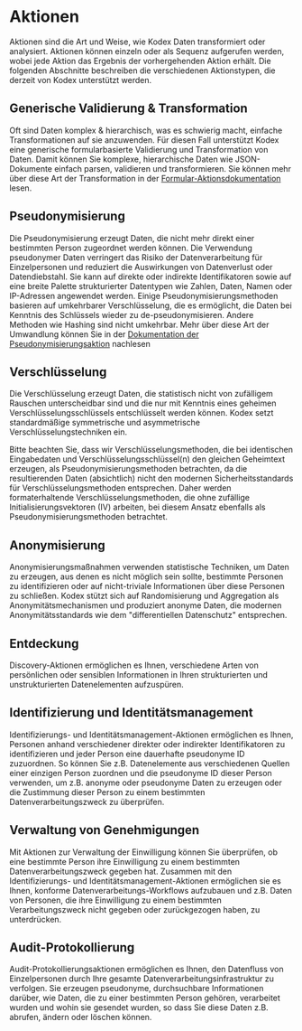 # Aktionen

Aktionen sind die Art und Weise, wie Kodex Daten transformiert oder analysiert. Aktionen können einzeln oder als Sequenz aufgerufen werden, wobei jede Aktion das Ergebnis der vorhergehenden Aktion erhält. Die folgenden Abschnitte beschreiben die verschiedenen Aktionstypen, die derzeit von Kodex unterstützt werden.

## Generische Validierung & Transformation

Oft sind Daten komplex & hierarchisch, was es schwierig macht, einfache Transformationen auf sie anzuwenden. Für diesen Fall unterstützt Kodex eine generische formularbasierte Validierung und Transformation von Daten. Damit können Sie komplexe, hierarchische Daten wie JSON-Dokumente einfach parsen, validieren und transformieren. Sie können mehr über diese Art der Transformation in der [Formular-Aktionsdokumentation]({{'actions.form'|href}}) lesen.

## Pseudonymisierung

Die Pseudonymisierung erzeugt Daten, die nicht mehr direkt einer bestimmten Person zugeordnet werden können. Die Verwendung pseudonymer Daten verringert das Risiko der Datenverarbeitung für Einzelpersonen und reduziert die Auswirkungen von Datenverlust oder Datendiebstahl. Sie kann auf direkte oder indirekte Identifikatoren sowie auf eine breite Palette strukturierter Datentypen wie Zahlen, Daten, Namen oder IP-Adressen angewendet werden. Einige Pseudonymisierungsmethoden basieren auf umkehrbarer Verschlüsselung, die es ermöglicht, die Daten bei Kenntnis des Schlüssels wieder zu de-pseudonymisieren. Andere Methoden wie Hashing sind nicht umkehrbar. Mehr über diese Art der Umwandlung können Sie in der [Dokumentation der Pseudonymisierungsaktion]({{'actions.pseudonymization'|href}}) nachlesen

## Verschlüsselung

Die Verschlüsselung erzeugt Daten, die statistisch nicht von zufälligem Rauschen unterscheidbar sind und die nur mit Kenntnis eines geheimen Verschlüsselungsschlüssels entschlüsselt werden können. Kodex setzt standardmäßige symmetrische und asymmetrische Verschlüsselungstechniken ein.

Bitte beachten Sie, dass wir Verschlüsselungsmethoden, die bei identischen Eingabedaten und Verschlüsselungsschlüssel(n) den gleichen Geheimtext erzeugen, als Pseudonymisierungsmethoden betrachten, da die resultierenden Daten (absichtlich) nicht den modernen Sicherheitsstandards für Verschlüsselungsmethoden entsprechen. Daher werden formaterhaltende Verschlüsselungsmethoden, die ohne zufällige Initialisierungsvektoren (IV) arbeiten, bei diesem Ansatz ebenfalls als Pseudonymisierungsmethoden betrachtet.

## Anonymisierung

Anonymisierungsmaßnahmen verwenden statistische Techniken, um Daten zu erzeugen, aus denen es nicht möglich sein sollte, bestimmte Personen zu identifizieren oder auf nicht-triviale Informationen über diese Personen zu schließen. Kodex stützt sich auf Randomisierung und Aggregation als Anonymitätsmechanismen und produziert anonyme Daten, die modernen Anonymitätsstandards wie dem "differentiellen Datenschutz" entsprechen.

## Entdeckung

Discovery-Aktionen ermöglichen es Ihnen, verschiedene Arten von persönlichen oder sensiblen Informationen in Ihren strukturierten und unstrukturierten Datenelementen aufzuspüren.

## Identifizierung und Identitätsmanagement

Identifizierungs- und Identitätsmanagement-Aktionen ermöglichen es Ihnen, Personen anhand verschiedener direkter oder indirekter Identifikatoren zu identifizieren und jeder Person eine dauerhafte pseudonyme ID zuzuordnen. So können Sie z.B. Datenelemente aus verschiedenen Quellen einer einzigen Person zuordnen und die pseudonyme ID dieser Person verwenden, um z.B. anonyme oder pseudonyme Daten zu erzeugen oder die Zustimmung dieser Person zu einem bestimmten Datenverarbeitungszweck zu überprüfen.

## Verwaltung von Genehmigungen

Mit Aktionen zur Verwaltung der Einwilligung können Sie überprüfen, ob eine bestimmte Person ihre Einwilligung zu einem bestimmten Datenverarbeitungszweck gegeben hat. Zusammen mit den Identifizierungs- und Identitätsmanagement-Aktionen ermöglichen sie es Ihnen, konforme Datenverarbeitungs-Workflows aufzubauen und z.B. Daten von Personen, die ihre Einwilligung zu einem bestimmten Verarbeitungszweck nicht gegeben oder zurückgezogen haben, zu unterdrücken.

## Audit-Protokollierung

Audit-Protokollierungsaktionen ermöglichen es Ihnen, den Datenfluss von Einzelpersonen durch Ihre gesamte Datenverarbeitungsinfrastruktur zu verfolgen. Sie erzeugen pseudonyme, durchsuchbare Informationen darüber, wie Daten, die zu einer bestimmten Person gehören, verarbeitet wurden und wohin sie gesendet wurden, so dass Sie diese Daten z.B. abrufen, ändern oder löschen können.
